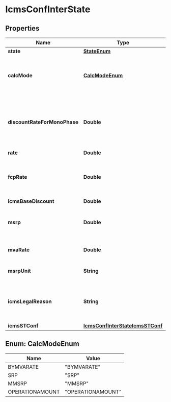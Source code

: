 
# IcmsConfInterState

## Properties
Name | Type | Description | Notes
------------ | ------------- | ------------- | -------------
**state** | [**StateEnum**](StateEnum.md) |  |  [optional]
**calcMode** | [**CalcModeEnum**](#CalcModeEnum) | how this ICMS will be calculed for itens linked to this configuration |  [optional]
**discountRateForMonoPhase** | **Double** | discount if the item is subject to monophase PIS/COFINS when operation interstate |  [optional]
**rate** | **Double** | ICMS rate |  [optional]
**fcpRate** | **Double** | FCP rate (Fundo de Combate à Probreza / Fund Against Poverty |  [optional]
**icmsBaseDiscount** | **Double** | ICMS rate |  [optional]
**msrp** | **Double** | SRP or MMSRP amount base for this icms configuration |  [optional]
**mvaRate** | **Double** | ICMS MVA rate to define calc base |  [optional]
**msrpUnit** | **String** | unit used to SRP amount value |  [optional]
**icmsLegalReason** | **String** | Code for the ICM legal reason, this message will be placed on invoice. |  [optional]
**icmsSTConf** | [**IcmsConfInterStateIcmsSTConf**](IcmsConfInterStateIcmsSTConf.md) |  |  [optional]


<a name="CalcModeEnum"></a>
## Enum: CalcModeEnum
Name | Value
---- | -----
BYMVARATE | &quot;BYMVARATE&quot;
SRP | &quot;SRP&quot;
MMSRP | &quot;MMSRP&quot;
OPERATIONAMOUNT | &quot;OPERATIONAMOUNT&quot;



